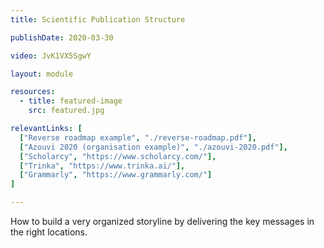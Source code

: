 ```yaml
---
title: Scientific Publication Structure

publishDate: 2020-03-30

video: JvK1VX5SgwY

layout: module

resources:
  - title: featured-image
    src: featured.jpg

relevantLinks: [
  ["Reverse roadmap example", "./reverse-roadmap.pdf"],
  ["Azouvi 2020 (organisation example)", "./azouvi-2020.pdf"],
  ["Scholarcy", "https://www.scholarcy.com/"],
  ["Trinka", "https://www.trinka.ai/"],
  ["Grammarly", "https://www.grammarly.com/"]
]    

---
```


How to build a very organized storyline by delivering the key messages in the right locations.

<!--more-->
